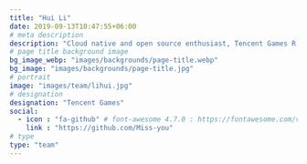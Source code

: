 ```yaml
---
title: "Hui Li"
date: 2019-09-13T10:47:55+06:00
# meta description
description: "Cloud native and open source enthusiast, Tencent Games R & D engineer. Apache open source project, high-performance microservice gateway PMC of APISIX."
# page title background image
bg_image_webp: "images/backgrounds/page-title.webp"
bg_image: "images/backgrounds/page-title.jpg"
# portrait
image: "images/team/lihui.jpg"
# designation
designation: "Tencent Games"
social:
  - icon : "fa-github" # font-awesome 4.7.0 : https://fontawesome.com/v4.7.0/icons/
    link : "https://github.com/Miss-you"
# type
type: "team"
---
```


